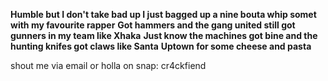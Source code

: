 <!--
**calizoots/calizoots** is a ✨ _special_ ✨ repository because its `README.md` (this file) appears on your GitHub profile.

Here are some ideas to get you started:

- 🔭 I’m currently working on ...
- 🌱 I’m currently learning ...
- 👯 I’m looking to collaborate on ...
- 🤔 I’m looking for help with ...
- 💬 Ask me about ...
- 📫 How to reach me: ...
- 😄 Pronouns: ...
- ⚡ Fun fact: ...
-->

**Humble but I don't take bad up I just bagged up a nine bouta whip somet with my favourite rapper**
**Got hammers and the gang united still got gunners in my team like Xhaka**
**Just know the machines got bine and the hunting knifes got claws like Santa**
**Uptown for some cheese and pasta**

shout me via email
or holla on snap: cr4ckfiend

